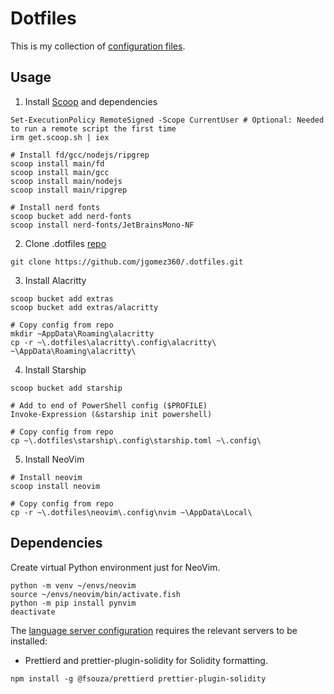 # Dotfiles

This is my collection of [configuration files](http://dotfiles.github.io/).

## Usage

1. Install [Scoop](https://scoop.sh) and dependencies

```shell
Set-ExecutionPolicy RemoteSigned -Scope CurrentUser # Optional: Needed to run a remote script the first time
irm get.scoop.sh | iex

# Install fd/gcc/nodejs/ripgrep
scoop install main/fd
scoop install main/gcc
scoop install main/nodejs
scoop install main/ripgrep

# Install nerd fonts
scoop bucket add nerd-fonts
scoop install nerd-fonts/JetBrainsMono-NF
```

2. Clone .dotfiles [repo](https://github.com/jgomez360/.dotfiles.git)

```shell
git clone https://github.com/jgomez360/.dotfiles.git
```

3. Install Alacritty

```
scoop bucket add extras
scoop bucket add extras/alacritty

# Copy config from repo
mkdir ~AppData\Roaming\alacritty
cp -r ~\.dotfiles\alacritty\.config\alacritty\ ~\AppData\Roaming\alacritty\
```

4. Install Starship

```
scoop bucket add starship

# Add to end of PowerShell config ($PROFILE)
Invoke-Expression (&starship init powershell)

# Copy config from repo
cp ~\.dotfiles\starship\.config\starship.toml ~\.config\
```

5. Install NeoVim

```
# Install neovim
scoop install neovim

# Copy config from repo
cp -r ~\.dotfiles\neovim\.config\nvim ~\AppData\Local\
```

## Dependencies

Create virtual Python environment just for NeoVim.

```shell
python -m venv ~/envs/neovim
source ~/envs/neovim/bin/activate.fish
python -m pip install pynvim
deactivate
```

The [language server configuration][lsp] requires the relevant servers to be
installed:

- Prettierd and prettier-plugin-solidity for Solidity formatting.

```shell
npm install -g @fsouza/prettierd prettier-plugin-solidity
```

[neovim]: https://neovim.io/
[homebrew]: https://brew.sh
[lsp]: https://github.com/neovim/nvim-lspconfig
[stow]: https://alexpearce.me/2016/02/managing-dotfiles-with-stow/
